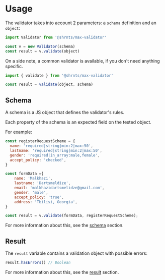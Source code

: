 # Usage

The validator takes into account 2 parameters: a `schema` definition and an `object`:

```js
import Validator from '@shrnts/max-validator'

const v = new Validator(schema)
const result = v.validate(object)
```

On a side note, a common validator is available, if you don't need anything specific.

```js
import { validate } from '@shrnts/max-validator'

const result = validate(object, schema)
```

## Schema

A schema is a JS object that defines the validator's rules.

Each property of the schema is an expected field on the tested object.

For example:

```js
const registerRequestScheme = {
  name: 'required|string|min:2|max:50',
  lastname: 'required|string|min:2|max:50',
  gender: 'required|in_array:male,female',
  accept_policy: 'checked',
}
```
```js
const formData ={
    name: 'Malkhazi',
    lastname: 'Dartsmeldize',
    email: 'malkhazidartsmelidze@gmail.com',
    gender: 'male',
    accept_policy: 'true',
    address: 'Tbilisi, Georgia',
}

const result = v.validate(formData, registerRequestScheme);
```

For more information about this, see the [schema](schema.md) section.

## Result

The `result` variable contains a validation object with possible errors:

```js
result.hasErrors() // Boolean
```

For more information about this, see the [result](result.md) section.
